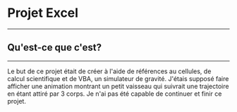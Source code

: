 # Projet Excel
---

## Qu'est-ce que c'est?
---
Le but de ce projet était de créer à l'aide de références au cellules, de calcul scientifique et de VBA, un simulateur de gravité. J'étais supposé faire afficher une animation montrant un petit vaisseau qui suivrait une trajectoire en étant attiré par 3 corps. Je n'ai pas été capable de continuer et finir ce projet.